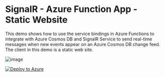# SignalR - Azure Function App - Static Website

This demo shows how to use the service bindings in Azure Functions to integrate with Azure Cosmos DB and SignalR Service to send real-time messages when new events appear on an Azure Cosmos DB change feed. The client in this demo is a static web site.

![image](https://github.com/grnisha/signalr-eventing-demo/assets/11030157/3b04a2d8-7620-4c15-a761-dd9bbb24ca82)


[![Deploy to Azure](https://aka.ms/deploytoazurebutton)](https://portal.azure.com/#create/Microsoft.Template/uri/https%3A%2F%2Fgithub.com%2Fgrnisha%2Fsignalr-eventing-demo%2Fraw%2Fmain%2Fiac%2Fmain.bicep)
